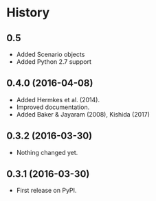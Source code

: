 # History

## 0.5

* Added Scenario objects
* Added Python 2.7 support


## 0.4.0 (2016-04-08)

* Added Hermkes et al. (2014).
* Improved documentation.
* Added Baker & Jayaram (2008), Kishida (2017)

## 0.3.2 (2016-03-30)

* Nothing changed yet.


## 0.3.1 (2016-03-30)

* First release on PyPI.
